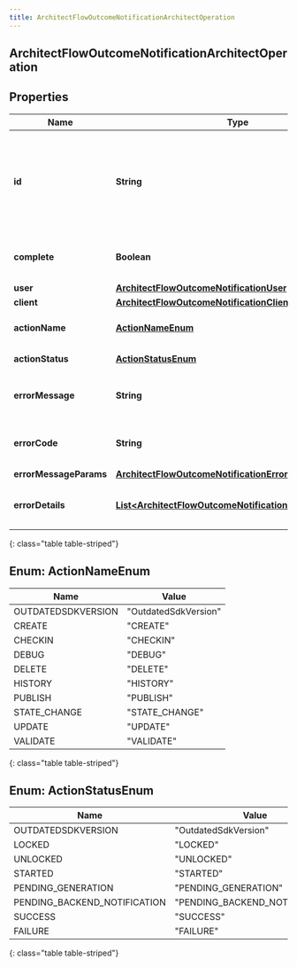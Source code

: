```yaml
---
title: ArchitectFlowOutcomeNotificationArchitectOperation
---
```


## ArchitectFlowOutcomeNotificationArchitectOperation

## Properties

| Name                   | Type                                                                                                                                 | Description                                                                   | Notes      |
| ---------------------- | ------------------------------------------------------------------------------------------------------------------------------------ | ----------------------------------------------------------------------------- | ---------- |
| **id**                 | <!----><!---->**String**<!---->                                                                                                      | A unique identifier for this operation, as generated by the initiating client | [optional] |
| **complete**           | <!----><!---->**Boolean**<!---->                                                                                                     | Indicates if the operation is complete                                        | [optional] |
| **user**               | <!----><!---->[**ArchitectFlowOutcomeNotificationUser**](ArchitectFlowOutcomeNotificationUser.md)<!---->                             |                                                                               | [optional] |
| **client**             | <!----><!---->[**ArchitectFlowOutcomeNotificationClient**](ArchitectFlowOutcomeNotificationClient.md)<!---->                         |                                                                               | [optional] |
| **actionName**         | [**ActionNameEnum**](#ActionNameEnum)<!---->                                                                                         | The action being performed                                                    | [optional] |
| **actionStatus**       | [**ActionStatusEnum**](#ActionStatusEnum)<!---->                                                                                     | The action status                                                             | [optional] |
| **errorMessage**       | <!----><!---->**String**<!---->                                                                                                      | The error message, if the action failed                                       | [optional] |
| **errorCode**          | <!----><!---->**String**<!---->                                                                                                      | The error code, if the action failed                                          | [optional] |
| **errorMessageParams** | <!----><!---->[**ArchitectFlowOutcomeNotificationErrorMessageParams**](ArchitectFlowOutcomeNotificationErrorMessageParams.md)<!----> |                                                                               | [optional] |
| **errorDetails**       | <!----><!---->[**List&lt;ArchitectFlowOutcomeNotificationErrorDetail&gt;**](ArchitectFlowOutcomeNotificationErrorDetail.md)<!---->   | The error details, if the action failed                                       | [optional] |

{: class="table table-striped"}

<a name="ActionNameEnum"></a>

## Enum: ActionNameEnum

| Name               | Value                          |
| ------------------ | ------------------------------ |
| OUTDATEDSDKVERSION | &quot;OutdatedSdkVersion&quot; |
| CREATE             | &quot;CREATE&quot;             |
| CHECKIN            | &quot;CHECKIN&quot;            |
| DEBUG              | &quot;DEBUG&quot;              |
| DELETE             | &quot;DELETE&quot;             |
| HISTORY            | &quot;HISTORY&quot;            |
| PUBLISH            | &quot;PUBLISH&quot;            |
| STATE_CHANGE       | &quot;STATE_CHANGE&quot;       |
| UPDATE             | &quot;UPDATE&quot;             |
| VALIDATE           | &quot;VALIDATE&quot;           |

{: class="table table-striped"}

<a name="ActionStatusEnum"></a>

## Enum: ActionStatusEnum

| Name                         | Value                                    |
| ---------------------------- | ---------------------------------------- |
| OUTDATEDSDKVERSION           | &quot;OutdatedSdkVersion&quot;           |
| LOCKED                       | &quot;LOCKED&quot;                       |
| UNLOCKED                     | &quot;UNLOCKED&quot;                     |
| STARTED                      | &quot;STARTED&quot;                      |
| PENDING_GENERATION           | &quot;PENDING_GENERATION&quot;           |
| PENDING_BACKEND_NOTIFICATION | &quot;PENDING_BACKEND_NOTIFICATION&quot; |
| SUCCESS                      | &quot;SUCCESS&quot;                      |
| FAILURE                      | &quot;FAILURE&quot;                      |

{: class="table table-striped"}
